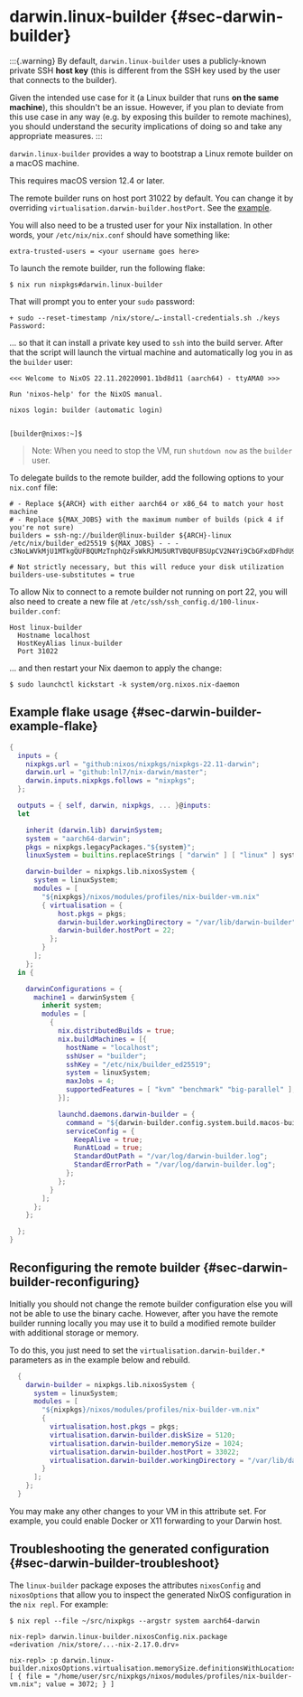 # darwin.linux-builder {#sec-darwin-builder}

:::{.warning}
By default, `darwin.linux-builder` uses a publicly-known private SSH **host key** (this is different from the SSH key used by the user that connects to the builder).

Given the intended use case for it (a Linux builder that runs **on the same machine**), this shouldn't be an issue.
However, if you plan to deviate from this use case in any way (e.g. by exposing this builder to remote machines), you should understand the security implications of doing so and take any appropriate measures.
:::

`darwin.linux-builder` provides a way to bootstrap a Linux remote builder on a macOS machine.

This requires macOS version 12.4 or later.

The remote builder runs on host port 31022 by default.
You can change it by overriding `virtualisation.darwin-builder.hostPort`.
See the [example](#sec-darwin-builder-example-flake).

You will also need to be a trusted user for your Nix installation.  In other
words, your `/etc/nix/nix.conf` should have something like:

```
extra-trusted-users = <your username goes here>
```

To launch the remote builder, run the following flake:

```ShellSession
$ nix run nixpkgs#darwin.linux-builder
```

That will prompt you to enter your `sudo` password:

```
+ sudo --reset-timestamp /nix/store/…-install-credentials.sh ./keys
Password:
```

… so that it can install a private key used to `ssh` into the build server.
After that the script will launch the virtual machine and automatically log you
in as the `builder` user:

```
<<< Welcome to NixOS 22.11.20220901.1bd8d11 (aarch64) - ttyAMA0 >>>

Run 'nixos-help' for the NixOS manual.

nixos login: builder (automatic login)


[builder@nixos:~]$
```

> Note: When you need to stop the VM, run `shutdown now` as the `builder` user.

To delegate builds to the remote builder, add the following options to your
`nix.conf` file:

```
# - Replace ${ARCH} with either aarch64 or x86_64 to match your host machine
# - Replace ${MAX_JOBS} with the maximum number of builds (pick 4 if you're not sure)
builders = ssh-ng://builder@linux-builder ${ARCH}-linux /etc/nix/builder_ed25519 ${MAX_JOBS} - - - c3NoLWVkMjU1MTkgQUFBQUMzTnphQzFsWkRJMU5URTVBQUFBSUpCV2N4Yi9CbGFxdDFhdU90RStGOFFVV3JVb3RpQzVxQkorVXVFV2RWQ2Igcm9vdEBuaXhvcwo=

# Not strictly necessary, but this will reduce your disk utilization
builders-use-substitutes = true
```

To allow Nix to connect to a remote builder not running on port 22, you will also need to create a new file at `/etc/ssh/ssh_config.d/100-linux-builder.conf`:

```
Host linux-builder
  Hostname localhost
  HostKeyAlias linux-builder
  Port 31022
```

… and then restart your Nix daemon to apply the change:

```ShellSession
$ sudo launchctl kickstart -k system/org.nixos.nix-daemon
```

## Example flake usage {#sec-darwin-builder-example-flake}

```nix
{
  inputs = {
    nixpkgs.url = "github:nixos/nixpkgs/nixpkgs-22.11-darwin";
    darwin.url = "github:lnl7/nix-darwin/master";
    darwin.inputs.nixpkgs.follows = "nixpkgs";
  };

  outputs = { self, darwin, nixpkgs, ... }@inputs:
  let

    inherit (darwin.lib) darwinSystem;
    system = "aarch64-darwin";
    pkgs = nixpkgs.legacyPackages."${system}";
    linuxSystem = builtins.replaceStrings [ "darwin" ] [ "linux" ] system;

    darwin-builder = nixpkgs.lib.nixosSystem {
      system = linuxSystem;
      modules = [
        "${nixpkgs}/nixos/modules/profiles/nix-builder-vm.nix"
        { virtualisation = {
            host.pkgs = pkgs;
            darwin-builder.workingDirectory = "/var/lib/darwin-builder";
            darwin-builder.hostPort = 22;
          };
        }
      ];
    };
  in {

    darwinConfigurations = {
      machine1 = darwinSystem {
        inherit system;
        modules = [
          {
            nix.distributedBuilds = true;
            nix.buildMachines = [{
              hostName = "localhost";
              sshUser = "builder";
              sshKey = "/etc/nix/builder_ed25519";
              system = linuxSystem;
              maxJobs = 4;
              supportedFeatures = [ "kvm" "benchmark" "big-parallel" ];
            }];

            launchd.daemons.darwin-builder = {
              command = "${darwin-builder.config.system.build.macos-builder-installer}/bin/create-builder";
              serviceConfig = {
                KeepAlive = true;
                RunAtLoad = true;
                StandardOutPath = "/var/log/darwin-builder.log";
                StandardErrorPath = "/var/log/darwin-builder.log";
              };
            };
          }
        ];
      };
    };

  };
}
```

## Reconfiguring the remote builder {#sec-darwin-builder-reconfiguring}

Initially you should not change the remote builder configuration else you will not be
able to use the binary cache. However, after you have the remote builder running locally
you may use it to build a modified remote builder with additional storage or memory.

To do this, you just need to set the `virtualisation.darwin-builder.*` parameters as
in the example below and rebuild.

```nix
  {
    darwin-builder = nixpkgs.lib.nixosSystem {
      system = linuxSystem;
      modules = [
        "${nixpkgs}/nixos/modules/profiles/nix-builder-vm.nix"
        {
          virtualisation.host.pkgs = pkgs;
          virtualisation.darwin-builder.diskSize = 5120;
          virtualisation.darwin-builder.memorySize = 1024;
          virtualisation.darwin-builder.hostPort = 33022;
          virtualisation.darwin-builder.workingDirectory = "/var/lib/darwin-builder";
        }
      ];
    };
  }
```

You may make any other changes to your VM in this attribute set. For example,
you could enable Docker or X11 forwarding to your Darwin host.

## Troubleshooting the generated configuration {#sec-darwin-builder-troubleshoot}

The `linux-builder` package exposes the attributes `nixosConfig` and `nixosOptions` that allow you to inspect the generated NixOS configuration in the `nix repl`. For example:

```
$ nix repl --file ~/src/nixpkgs --argstr system aarch64-darwin

nix-repl> darwin.linux-builder.nixosConfig.nix.package
«derivation /nix/store/...-nix-2.17.0.drv»

nix-repl> :p darwin.linux-builder.nixosOptions.virtualisation.memorySize.definitionsWithLocations
[ { file = "/home/user/src/nixpkgs/nixos/modules/profiles/nix-builder-vm.nix"; value = 3072; } ]

```
